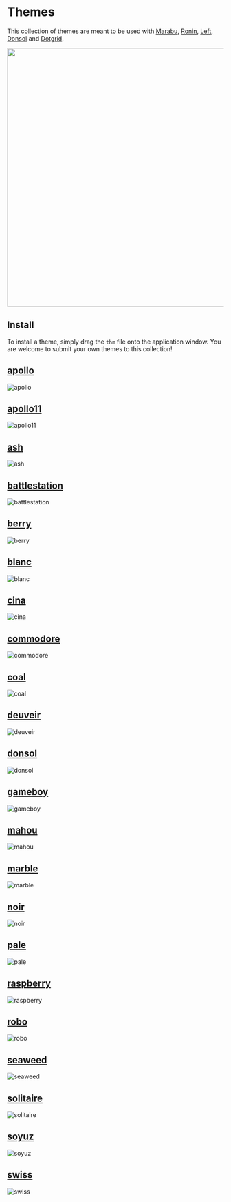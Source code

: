 # Themes
This collection of themes are meant to be used with [Marabu](https://github.com/hundredrabbits/Marabu), [Ronin](https://github.com/hundredrabbits/Ronin), [Left](https://github.com/hundredrabbits/Left), [Donsol](https://github.com/hundredrabbits/Donsol) and [Dotgrid](https://github.com/hundredrabbits/Dotgrid).

<img src='https://raw.githubusercontent.com/hundredrabbits/Themes/master/PREVIEW.jpg' width='600'/>

## Install
To install a theme, simply drag the `thm` file onto the application window.
You are welcome to submit your own themes to this collection!

## [apollo](themes/apollo.thm)
![apollo](assets/apollo.svg)

## [apollo11](themes/apollo11.thm)
![apollo11](assets/apollo11.svg)

## [ash](themes/ash.thm)
![ash](assets/ash.svg)

## [battlestation](themes/battlestation.thm)
![battlestation](assets/battlestation.svg)

## [berry](themes/berry.thm)
![berry](assets/berry.svg)

## [blanc](themes/blanc.thm)
![blanc](assets/blanc.svg)

## [cina](themes/cina.thm)
![cina](assets/cina.svg)

## [commodore](themes/commodore.thm)
![commodore](assets/commodore.svg)

## [coal](themes/coal.thm)
![coal](assets/coal.svg)

## [deuveir](themes/deuveir.thm)
![deuveir](assets/deuveir.svg)

## [donsol](themes/donsol.thm)
![donsol](assets/donsol.svg)

## [gameboy](themes/gameboy.thm)
![gameboy](assets/gameboy.svg)

## [mahou](themes/mahou.thm)
![mahou](assets/mahou.svg)

## [marble](themes/marble.thm)
![marble](assets/marble.svg)

## [noir](themes/noir.thm)
![noir](assets/noir.svg)

## [pale](themes/pale.thm)
![pale](assets/pale.svg)

## [raspberry](themes/raspberry.thm)
![raspberry](assets/raspberry.svg)

## [robo](themes/robo.thm)
![robo](assets/robo.svg)

## [seaweed](themes/seaweed.thm)
![seaweed](assets/seaweed.svg)

## [solitaire](themes/solitaire.thm)
![solitaire](assets/solitaire.svg)

## [soyuz](themes/soyuz.thm)
![soyuz](assets/soyuz.svg)

## [swiss](themes/swiss.thm)
![swiss](assets/swiss.svg)

